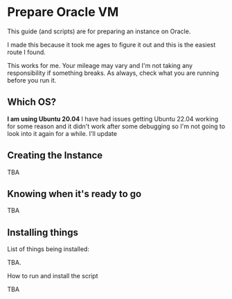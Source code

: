 # Prepare Oracle VM

This guide (and scripts) are for preparing an instance on Oracle. 

I made this because it took me ages to figure it out and this is the easiest route I found. 

This works for me. Your mileage may vary and I'm not taking any responsibility if something breaks. As always, check what you are running before you run it. 

## Which OS? 

**I am using Ubuntu 20.04** I have had issues getting Ubuntu 22.04 working for some reason and it didn't work after some debugging so I'm not going to look into it again for a while. I'll update 


## Creating the Instance

TBA

## Knowing when it's ready to go

TBA

## Installing things

List of things being installed: 

TBA.


How to run and install the script

TBA
